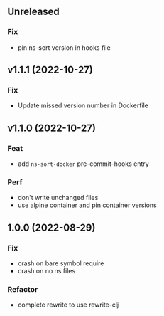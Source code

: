 ## Unreleased

### Fix

- pin ns-sort version in hooks file

## v1.1.1 (2022-10-27)

### Fix

- Update missed version number in Dockerfile

## v1.1.0 (2022-10-27)

### Feat

- add `ns-sort-docker` pre-commit-hooks entry

### Perf

- don't write unchanged files
- use alpine container and pin container versions

## 1.0.0 (2022-08-29)

### Fix

- crash on bare symbol require
- crash on no ns files

### Refactor

- complete rewrite to use rewrite-clj
